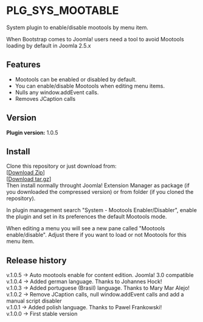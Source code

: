 PLG_SYS_MOOTABLE
==============  

System plugin to enable/disable mootools by menu item.  

When Bootstrap comes to Joomla! users need a tool to avoid Mootools loading by default in Joomla 2.5.x  

Features   
---------------  
* Mootools can be enabled or disabled by default.
* You can enable/disable Mootools when editing menu items.
* Nulls any window.addEvent calls.  
* Removes JCaption calls

Version 
---------------
**Plugin version:** 1.0.5  


Install
---------------
Clone this repository or just download from:  
[[Download Zip](https://github.com/phproberto/plg_sys_mootable/zipball/master)]  
[[Download tar.gz](https://github.com/phproberto/plg_sys_mootable/tarball/master)]  
Then install normally throught Joomla! Extension Manager as package (if you downloaded the compressed version) or from folder (if you cloned the repository).  

In plugin management search "System - Mootools Enabler/Disabler", enable the plugin and set in its preferences the default Mootools mode.  

When editing a menu you will see a new pane called "Mootools enable/disable". Adjust there if you want to load or not Mootools for this menu item.

Release history 
---------------
v.1.0.5 -> Auto mootools enable for content edition. Joomla! 3.0 compatible  
v.1.0.4 -> Added german language. Thanks to Johannes Hock!  
v.1.0.3 -> Added portuguese (Brasil) language. Thanks to Mary Mar Alejo!  
v.1.0.2 -> Remove JCaption calls, null window.addEvent calls and add a manual script disabler  
v.1.0.1 -> Added polish language. Thanks to Pawel Frankowski!  
v.1.0.0 -> First stable version  
